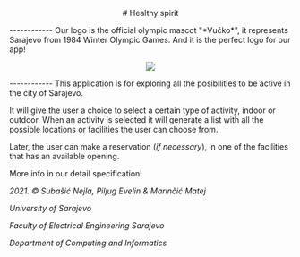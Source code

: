 <p align="center">
# Healthy spirit
</p>
------------
Our logo is the official olympic mascot "*Vučko*", it represents Sarajevo from 1984 Winter Olympic Games.
And it is the perfect logo for our app!
<p align="center">
  <img src="https://i.imgur.com/5mHUM4Z.png">
</p>
------------
This application is for exploring all the posibilities to be active in the city of Sarajevo.

It will give the user a choice to select a certain type of activity, indoor or outdoor.
When an activity is selected it will generate a list with all the possible locations or facilities the user can choose from.

Later, the user can make a reservation (*if necessary*), in one of the facilities that has an available opening.

More info in our detail specification!

*2021. © Subašić Nejla, Piljug Evelin & Marinčić Matej*

*University of Sarajevo*

*Faculty of Electrical Engineering Sarajevo*

*Department of Computing and Informatics*

